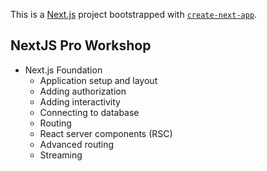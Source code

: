 This is a [Next.js](https://nextjs.org) project bootstrapped with [`create-next-app`](https://nextjs.org/docs/app/api-reference/cli/create-next-app).

## NextJS Pro Workshop

- Next.js Foundation
    - Application setup and layout
    - Adding authorization
    - Adding interactivity
    - Connecting to database
    - Routing
    - React server components (RSC)
    - Advanced routing
    - Streaming